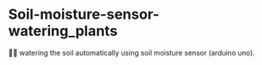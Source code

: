 # Soil-moisture-sensor-watering_plants
🌱💧  watering the soil automatically using soil moisture sensor (arduino uno).
